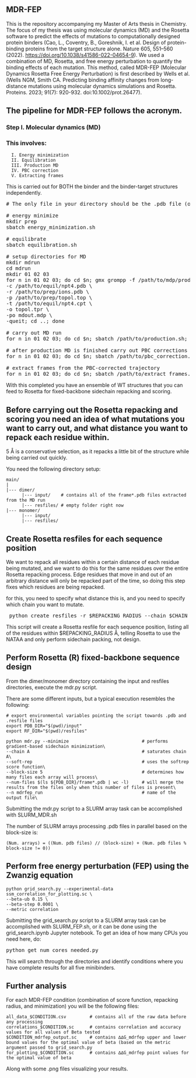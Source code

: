 MDR-FEP
----

This is the repository accompanying my Master of Arts thesis in Chemistry. The focus of my thesis was using molecular dynamics (MD) and the Rosetta software to predict the effects of mutations to computationally designed protein binders (Cao, L., Coventry, B., Goreshnik, I. et al. Design of protein-binding proteins from the target structure alone. Nature 605, 551–560 (2022). https://doi.org/10.1038/s41586-022-04654-9). We used a combination of MD, Rosetta, and free energy perturbation to quantify the binding effects of each mutation. This method, called MDR-FEP (Molecular Dynamics Rosetta Free Energy Perturbation) is first described by Wells et al. (Wells NGM, Smith CA. Predicting binding affinity changes from long-distance mutations using molecular dynamics simulations and Rosetta. Proteins. 2023; 91(7): 920-932. doi:10.1002/prot.26477).

## The pipeline for MDR-FEP follows the acronym.
### Step I. Molecular dynamics (MD)
### This involves:
```
  I. Energy minimization  
  II. Equilibration  
  III. Production MD  
  IV. PBC correction  
  V. Extracting frames
```
  This is carried out for BOTH the binder and the binder-target structures independently.

<pre># The only file in your directory should be the .pdb file (of either the monomer or the dimer)

# energy minimize
mkdir prep
sbatch energy_minimization.sh

# equilibrate
sbatch equilibration.sh

# setup directories for MD
mkdir mdrun
cd mdrun
mkdir 01 02 03
for n in 01 02 03; do cd $n; gmx grompp -f /path/to/mdp/production_1000ns.mdp \
-c /path/to/equil/npt4.pdb \
-r /path/to/prep/ions.pdb \
-p /path/to/prep/topol.top \
-t /path/to/equil/npt4.cpt \
-o topol.tpr \
-po mdout.mdp \
-queit; cd ..; done

# carry out MD run
for n in 01 02 03; do cd $n; sbatch /path/to/production.sh; cd ..; done

# after production MD is finished carry out PBC corrections
for n in 01 02 03; do cd $n; sbatch /path/to/pbc_correction.sh; cd ..; done

# extract frames from the PBC-corrected trajectory
for n in 01 02 03; do cd $n; sbatch /path/to/extract_frames.sh; cd ..; done</pre>

With this completed you have an ensemble of WT structures that you can feed to Rosetta for fixed-backbone sidechain repacking and scoring.

## Before carrying out the Rosetta repacking and scoring you need an idea of what mutations you want to carry out, and what distance you want to repack each residue within. 
5 Å is a conservative selection, as it repacks a little bit of the structure while being carried out quickly.

You need the following directory setup:
```
main/
|
|--- dimer/
      |--- input/    # contains all of the frame*.pdb files extracted from the MD run
      |--- resfiles/ # empty folder right now
|--- monomer/
      |--- input/
      |--- resfiles/
```

## Create Rosetta resfiles for each sequence position
We want to repack all residues within a certain distance of each residue being mutated, and we want to do this for the same residues over the entire Rosetta repacking process. Edge residues that move in and out of an arbitrary distance will only be repacked part of the time, so doing this step fixes which residues are being repacked.

for this, you need to specify what distance this is, and you need to specify which chain you want to mutate. 
<pre> python create_resfiles -r $REPACKING_RADIUS --chain $CHAIN_TO_BE_MUTATED </pre>

This script will create a Rosetta resfile for each sequence position, listing all of the residues within $REPACKING_RADIUS Å, telling Rosetta to use the NATAA and only perform sidechain packing, not design.

## Perform Rosetta (R) fixed-backbone sequence design
From the dimer/monomer directory containing the input and resfiles directories, execute the mdr.py script.

There are some different inputs, but a typical execution resembles the following:
```
# export environmental variables pointing the script towards .pdb and .resfile files
export PDB_DIR="$(pwd)/input"
export RF_DIR="$(pwd)/resfiles"

python mdr.py --minimize                            # performs gradient-based sidechain minimization\
--chain A                                           # saturates chain A\
--soft-rep                                          # uses the softrep score function\
--block-size 5                                      # determines how many files each array will process\
--num-files $(ls ${PDB_DIR}/frame*.pdb | wc -l)     # will merge the results from the files only when this number of files is present\
--n mdrfep_run                                      # name of the output file\
```
Submitting the mdr.py script to a SLURM array task can be accomplished with SLURM_MDR.sh

The number of SLURM arrays processing .pdb files in parallel based on the block-size is:

```(Num. arrays) = ((Num. pdb files) // (block-size) + (Num. pdb files % block-size != 0))```

## Perform free energy perturbation (FEP) using the Zwanzig equation

```angular2html
python grid_search.py --experimental-data ssm_correlation_for_plotting.sc \
--beta-ub 0.15 \
--beta-step 0.0001 \
--metric correlation
```
Submitting the grid_search.py script to a SLURM array task can be accomplished with SLURM_FEP.sh, or it can be done using the grid_search.ipynb Jupyter notebook. To get an idea of how many CPUs you need here, do:
<pre>python get_num_cores_needed.py </pre>
This will search through the directories and identify conditions where you have complete results for all five minibinders.

## Further analysis
For each MDR-FEP condition (combination of score function, repacking radius, and minimization) you will be the following files:
```angular2html
all_data_$CONDITION.csv         # contains all of the raw data before any processing
correlations_$CONDITION.sc      # contains correlation and accuracy values for all values of Beta tested
$CONDITION_mdrfep_output.sc     # contains ∆∆G_mdrfep upper and lower bound values for the optimal value of beta (based on the metric argument passed to grid_search.py
for_plotting_$CONDITION.sc      # contains ∆∆G_mdrfep point values for the optimal value of beta
```

Along with some .png files visualizing your results.

